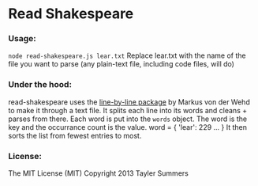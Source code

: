 # Read Shakespeare

### Usage:
`node read-shakespeare.js lear.txt` 
Replace lear.txt with the name of the file you want to parse (any plain-text file, including code files, will do) 

### Under the hood:
read-shakespeare uses the [line-by-line package](https://github.com/RustyMarvin/line-by-line) by Markus von der Wehd to make it through a text file.
It splits each line into its words and cleans + parses from there.
Each word is put into the `words` object. The word is the key and the occurrance count is the value.
    word = {
        'lear': 229
        ...
    }
It then sorts the list from fewest entries to most.
### License:
The MIT License (MIT)
Copyright 2013 Tayler Summers